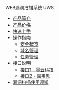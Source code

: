 WEB漏洞扫描系统 UWS

* [产品简介](/uws/concept)
* [产品价格](/uws/price)
* [快速上手](/uws/quick)
* 操作指南
    * [安全概览](/uws/operation/sec)
    * [域名管理](/uws/operation/tasks)
    * [任务管理](/uws/operation/domains)
* 接口说明
    * [接口1 - 墨云科技](/uws/Interface/moyun)
    * [接口2 - 嘉韦思](/uws/Interface/jiaweisi)
* [漏洞扫描使用须知](/uws/agreement)

   
    
   
   
    
        